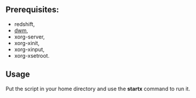 ## Prerequisites:
- redshift,
- [dwm](https://github.com/jakub-swiniarski/dwm),
- xorg-server,
- xorg-xinit,
- xorg-xinput,
- xorg-xsetroot.

## Usage
Put the script in your home directory and use the **startx** command to run it.

